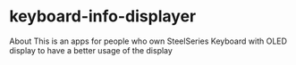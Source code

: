 # keyboard-info-displayer
About This is an apps for people who own SteelSeries Keyboard with OLED display to have a better usage of the display
